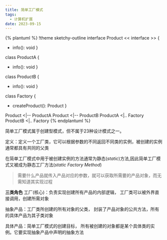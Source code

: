 ```yaml
---
title: 简单工厂模式
tags: 
  - 计算机扩展
date: 2023-09-15
---
```


{% plantuml %}
!theme sketchy-outline
interface Product << interface >> {
  + info(): void
}

class ProductA {
  + info(): void
}

class ProductB {
  + info(): void
}

class Factory {
  + createProduct(): Product
}

Product <|-- ProductA
Product <|-- ProductB
ProductA <|.. Factory
ProductB <|.. Factory
{% endplantuml %}

简单工厂模式属于创建型模式，但不属于23种设计模式之一。

定义：定义一个工厂类，它可以根据参数的不同返回不同类的实例，被创建的实例通常都具有共同的父类

在简单工厂模式中用于被创建实例的方法通常为静态(*static*)方法,因此简单工厂模式又被成为静态工厂方法(*static Factory Method*)

> 需要什么产品就传入产品对应的参数，就可以获取所需要的产品对象，而无需知道其实现过程

**三类角色**
工厂(核心)：负责实现创建所有产品的内部逻辑，
工厂类可以被外界直接调用，创建所需对象

抽象产品：工厂类所创建的所有对象的父类，
封装了产品对象的公共方法，所有的具体产品为其子类对象

具体产品：简单工厂模式的创建目标，
所有被创建的对象都是某个具体类的实例。它要实现抽象产品中声明的抽象方法
